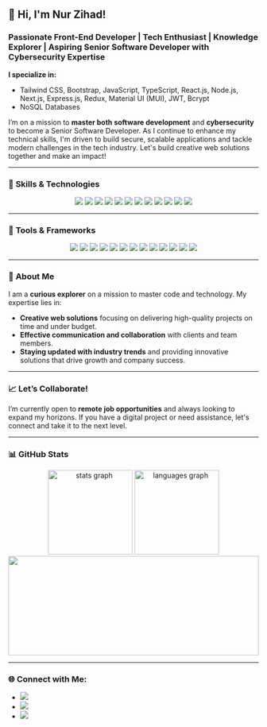 ## 👋 Hi, I'm **Nur Zihad!**

### Passionate Front-End Developer | Tech Enthusiast | Knowledge Explorer | Aspiring Senior Software Developer with Cybersecurity Expertise

**I specialize in:**
- Tailwind CSS, Bootstrap, JavaScript, TypeScript, React.js, Node.js, Next.js, Express.js, Redux, Material UI (MUI), JWT, Bcrypt
- NoSQL Databases

I’m on a mission to **master both software development** and **cybersecurity** to become a Senior Software Developer. As I continue to enhance my technical skills, I'm driven to build secure, scalable applications and tackle modern challenges in the tech industry. Let's build creative web solutions together and make an impact!

---

### 🚀 **Skills & Technologies**

<div align="center"> 
    <img src="https://img.shields.io/badge/JavaScript-F7DF1E?style=for-the-badge&logo=javascript&logoColor=black" />
    <img src="https://img.shields.io/badge/TypeScript-3178C6?style=for-the-badge&logo=typescript&logoColor=white" />
    <img src="https://img.shields.io/badge/React-61DAFB?style=for-the-badge&logo=react&logoColor=black" />
    <img src="https://img.shields.io/badge/Redux-764ABC?style=for-the-badge&logo=redux&logoColor=white" />
    <img src="https://img.shields.io/badge/Node.js-339933?style=for-the-badge&logo=node.js&logoColor=white" />
    <img src="https://img.shields.io/badge/Express.js-000000?style=for-the-badge&logo=express&logoColor=white" />
    <img src="https://img.shields.io/badge/Next.js-000000?style=for-the-badge&logo=next.js&logoColor=white" />
    <img src="https://img.shields.io/badge/Tailwind%20CSS-38B2AC?style=for-the-badge&logo=tailwind-css&logoColor=white" />
    <img src="https://img.shields.io/badge/Material%20UI-007FFF?style=for-the-badge&logo=mui&logoColor=white" />
    <img src="https://img.shields.io/badge/NoSQL-232F3E?style=for-the-badge&logo=nosql&logoColor=white" />
    <img src="https://img.shields.io/badge/JWT-000000?style=for-the-badge&logo=json-web-tokens&logoColor=white" />
    <img src="https://img.shields.io/badge/Bcrypt-E34F26?style=for-the-badge&logo=undefined&logoColor=white" />
</div>

---

### 🔧 **Tools & Frameworks**

<div align="center">
    <img src="https://img.shields.io/badge/GitHub-181717?style=for-the-badge&logo=github&logoColor=white" />
    <img src="https://img.shields.io/badge/Framer%20Motion-0055FF?style=for-the-badge&logo=framer&logoColor=white" />
    <img src="https://img.shields.io/badge/Magic%20UI-blue?style=for-the-badge&logo=magic-the-gathering&logoColor=white" />
    <img src="https://img.shields.io/badge/Ancestor%20UI-purple?style=for-the-badge&logo=matrix&logoColor=white" />
    <img src="https://img.shields.io/badge/React%20Hook%20Form-E34F26?style=for-the-badge&logo=react-hook-form&logoColor=white" />
    <img src="https://img.shields.io/badge/Swiper.js-6332F6?style=for-the-badge&logo=swiper&logoColor=white" />
    <img src="https://img.shields.io/badge/Chart.js-FF6384?style=for-the-badge&logo=chartdotjs&logoColor=white" />
    <img src="https://img.shields.io/badge/Firebase-FFCA28?style=for-the-badge&logo=firebase&logoColor=black" />
    <img src="https://img.shields.io/badge/OAuth-3A3A3A?style=for-the-badge&logo=oauth&logoColor=white" />
    <img src="https://img.shields.io/badge/React%20Icons-61DAFB?style=for-the-badge&logo=react&logoColor=black" />
    <img src="https://img.shields.io/badge/Sonner%20Toast-FF5630?style=for-the-badge&logo=chakraui&logoColor=white" />
    <img src="https://img.shields.io/badge/Vercel-000000?style=for-the-badge&logo=vercel&logoColor=white" />
    <img src="https://img.shields.io/badge/Lottie-000000?style=for-the-badge&logo=airbnb&logoColor=white" />
</div>

---

### 🌟 **About Me**

I am a **curious explorer** on a mission to master code and technology. My expertise lies in:
- **Creative web solutions** focusing on delivering high-quality projects on time and under budget.
- **Effective communication and collaboration** with clients and team members.
- **Staying updated with industry trends** and providing innovative solutions that drive growth and company success.

---

### 📈 **Let’s Collaborate!**

I’m currently open to **remote job opportunities** and always looking to expand my horizons. If you have a digital project or need assistance, let's connect and take it to the next level.

---

### 📊 **GitHub Stats**

<div align="center">
  <img src="https://github-readme-stats.vercel.app/api?username=Zihadx&hide_title=false&hide_rank=false&show_icons=true&include_all_commits=true&count_private=true&disable_animations=false&theme=neon&locale=en&hide_border=false&order=1" height="170" alt="stats graph" />
  <img src="https://github-readme-stats.vercel.app/api/top-langs?username=Zihadx&locale=en&hide_title=false&layout=compact&card_width=320&langs_count=5&theme=neon&hide_border=false&order=2" height="170" alt="languages graph" />
</div>

<div align="center">
  <img src="https://github-readme-streak-stats.herokuapp.com/?user=Zihadx&theme=neon" style="width: 100%; height: 200px; object-fit: cover;" />
</div>

---

### 🌐 **Connect with Me:**


- <a href="https://nzihad.netlify.app" target="_blank"><img src="https://img.shields.io/badge/Portfolio-%23005ab2.svg?style=for-the-badge&logo=font-awesome&logoColor=white" /></a>
- <a href="https://www.linkedin.com/in/nur-zihad" target="_blank"><img src="https://img.shields.io/badge/LinkedIn-%230077B5.svg?style=for-the-badge&logo=linkedin&logoColor=white" /></a>
- <a href="mailto:nurzihad.info@gmail.com" target="_blank"><img src="https://img.shields.io/badge/Email-%23dd4c41.svg?style=for-the-badge&logo=gmail&logoColor=white" /></a>

